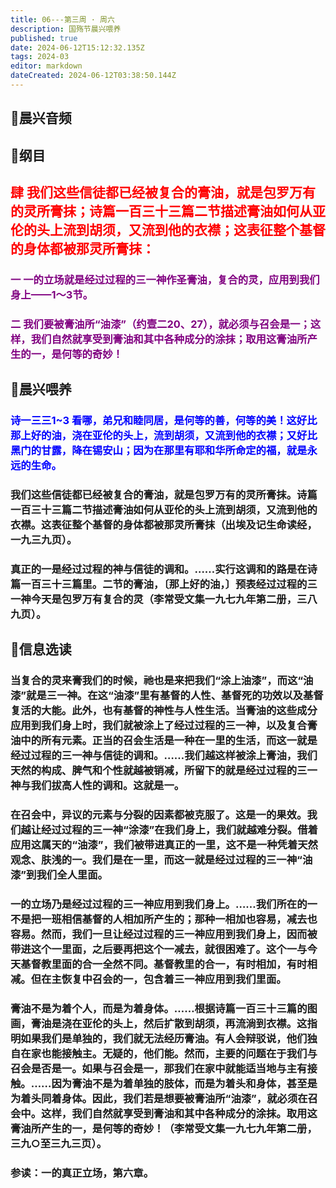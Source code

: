 ```yaml
---
title: 06---第三周 · 周六
description: 国殇节晨兴喂养
published: true
date: 2024-06-12T15:12:32.135Z
tags: 2024-03
editor: markdown
dateCreated: 2024-06-12T03:38:50.144Z
---
```


## 🎵晨兴音频

## 📖纲目

## <font color=red>肆    我们这些信徒都已经被复合的膏油，就是包罗万有的灵所膏抹；诗篇一百三十三篇二节描述膏油如何从亚伦的头上流到胡须，又流到他的衣襟；这表征整个基督的身体都被那灵所膏抹：</font>

### <font color=purple>一    一的立场就是经过过程的三一神作圣膏油，复合的灵，应用到我们身上——1～3节。</font>

### <font color=purple>二    我们要被膏油所“油漆”（约壹二20、27），就必须与召会是一；这样，我们自然就享受到膏油和其中各种成分的涂抹；取用这膏油所产生的一，是何等的奇妙！</font>

## 📖晨兴喂养

### <font color=blue>诗一三三1~3    看哪，弟兄和睦同居，是何等的善，何等的美！这好比那上好的油，浇在亚伦的头上，流到胡须，又流到他的衣襟；又好比黑门的甘露，降在锡安山；因为在那里有耶和华所命定的福，就是永远的生命。</font>

### 我们这些信徒都已经被复合的膏油，就是包罗万有的灵所膏抹。诗篇一百三十三篇二节描述膏油如何从亚伦的头上流到胡须，又流到他的衣襟。这表征整个基督的身体都被那灵所膏抹（出埃及记生命读经，一九三九页）。

### 真正的一是经过过程的神与信徒的调和。……实行这调和的路是在诗篇一百三十三篇里。二节的膏油，〔那上好的油，〕预表经过过程的三一神今天是包罗万有复合的灵（李常受文集一九七九年第二册，三八九页）。

## 📖信息选读

### 当复合的灵来膏我们的时候，祂也是来把我们“涂上油漆”，而这“油漆”就是三一神。在这“油漆”里有基督的人性、基督死的功效以及基督复活的大能。此外，也有基督的神性与人性生活。当膏油的这些成分应用到我们身上时，我们就被涂上了经过过程的三一神，以及复合膏油中的所有元素。正当的召会生活是一种在一里的生活，而这一就是经过过程的三一神与信徒的调和。……我们越这样被涂上膏油，我们天然的构成、脾气和个性就越被销减，所留下的就是经过过程的三一神与我们拔高人性的调和。这就是一。

### 在召会中，异议的元素与分裂的因素都被克服了。这是一的果效。我们越让经过过程的三一神“涂漆”在我们身上，我们就越难分裂。借着应用这属天的“油漆”，我们被带进真正的一里，这不是一种凭着天然观念、肤浅的一。我们是在一里，而这一就是经过过程的三一神“油漆”到我们全人里面。

### 一的立场乃是经过过程的三一神应用到我们身上。……我们所在的一不是把一班相信基督的人相加所产生的；那种一相加也容易，减去也容易。然而，我们一旦让经过过程的三一神应用到我们身上，因而被带进这个一里面，之后要再把这个一减去，就很困难了。这个一与今天基督教里面的合一全然不同。基督教里的合一，有时相加，有时相减。但在主恢复中召会的一，包含着三一神应用到我们里面。

### 膏油不是为着个人，而是为着身体。……根据诗篇一百三十三篇的图画，膏油是浇在亚伦的头上，然后扩散到胡须，再流淌到衣襟。这指明如果我们是单独的，我们就无法经历膏油。有人会辩驳说，他们独自在家也能接触主。无疑的，他们能。然而，主要的问题在于我们与召会是否是一。如果与召会是一，那我们在家中就能适当地与主有接触。……因为膏油不是为着单独的肢体，而是为着头和身体，甚至是为着头同着身体。因此，我们若是想要被膏油所“油漆”，就必须在召会中。这样，我们自然就享受到膏油和其中各种成分的涂抹。取用这膏油所产生的一，是何等的奇妙！（李常受文集一九七九年第二册，三九○至三九三页）。

### 参读：一的真正立场，第六章。
<!-- Google tag (gtag.js) -->
<script async src="https://www.googletagmanager.com/gtag/js?id=G-1P8709Z16T"></script>
<script>
  window.dataLayer = window.dataLayer || [];
  function gtag(){dataLayer.push(arguments);}
  gtag('js', new Date());

  gtag('config', 'G-1P8709Z16T');
</script>